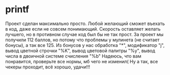 # printf
Проект сделан максимально просто. Любой желающий сможет въехать в код, даже если не совсем понимающий.
Скорость оставляет желать лучшего, но в противном случае код был бы не так прост.
За проект мы получили 112 баллов, но потому что проблемы у мулинета (не считает бонусы), а так все 125.
Из бонусов у нас обработка "*", модификатор "j", вывод цветной строчки "%K", вывод цветовой палитры "%y", вывод числа в двоичной системе счисления "%b"
Надеюсь, что вам понравится, проверьте все нормы, мб чего не изменил( Ну а так, все чекеры проходит, всё хорошо, удачи!!!
